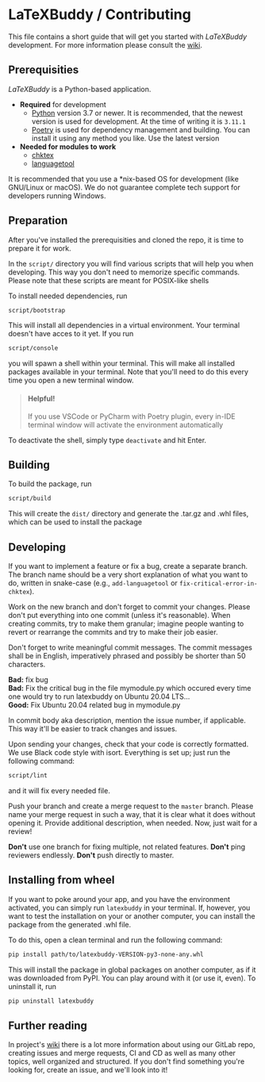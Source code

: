 # LaTeXBuddy / Contributing

This file contains a short guide that will get you started with _LaTeXBuddy_
development. For more information please consult the [wiki].

## Prerequisities

_LaTeXBuddy_ is a Python-based application.

-   **Required** for development
    -   [Python] version 3.7 or newer. It is recommended, that the newest version is
        used for development. At the time of writing it is `3.11.1`
    -   [Poetry] is used for dependency management and building. You can install it
        using any method you like. Use the latest version
-   **Needed for modules to work**
    -   [chktex]
    -   [languagetool]

It is recommended that you use a \*nix-based OS for development (like GNU/Linux
or macOS). We do not guarantee complete tech support for developers running
Windows.

## Preparation

After you've installed the prerequisities and cloned the repo, it is time to
prepare it for work.

In the `script/` directory you will find various scripts that will help you
when developing. This way you don't need to memorize specific commands. Please
note that these scripts are meant for POSIX-like shells

To install needed dependencies, run

```sh
script/bootstrap
```

This will install all dependencies in a virtual environment. Your terminal
doesn't have acces to it yet. If you run

```sh
script/console
```

you will spawn a shell within your terminal. This will make all installed
packages available in your terminal. Note that you'll need to do this every time
you open a new terminal window.

> #### Helpful!
>
> If you use VSCode or PyCharm with Poetry plugin, every in-IDE terminal window
> will activate the environment automatically

To deactivate the shell, simply type `deactivate` and hit Enter.

## Building

To build the package, run

```sh
script/build
```

This will create the `dist/` directory and generate the .tar.gz and .whl files,
which can be used to install the package

## Developing

If you want to implement a feature or fix a bug, create a separate branch. The
branch name should be a very short explanation of what you want to do, written
in snake-case (e.g., `add-languagetool` or `fix-critical-error-in-chktex`).

Work on the new branch and don't forget to commit your changes. Please don't put
everything into one commit (unless it's reasonable). When creating commits, try
to make them granular; imagine people wanting to revert or rearrange the commits
and try to make their job easier.

Don't forget to write meaningful commit messages. The commit messages shall be
in English, imperatively phrased and possibly be shorter than 50 characters.

**Bad:** fix bug  
**Bad:** Fix the critical bug in the file mymodule.py which occured every time
one would try to run latexbuddy on Ubuntu 20.04 LTS...  
**Good:** Fix Ubuntu 20.04 related bug in mymodule.py

In commit body aka description, mention the issue number, if applicable. This
way it'll be easier to track changes and issues.

Upon sending your changes, check that your code is correctly formatted. We use
Black code style with isort. Everything is set up; just run the following
command:

```sh
script/lint
```

and it will fix every needed file.

Push your branch and create a merge request to the `master` branch. Please name
your merge request in such a way, that it is clear what it does without opening
it. Provide additional description, when needed. Now, just wait for a review!

**Don't** use one branch for fixing multiple, not related features. **Don't**
ping reviewers endlessly. **Don't** push directly to master.

## Installing from wheel

If you want to poke around your app, and you have the environment activated, you
can simply run `latexbuddy` in your terminal. If, however, you want to test the
installation on your or another computer, you can install the package from the
generated .whl file.

To do this, open a clean terminal and run the following command:

```sh
pip install path/to/latexbuddy-VERSION-py3-none-any.whl
```

This will install the package in global packages on another computer, as if it
was downloaded from PyPI. You can play around with it (or use it, even). To
uninstall it, run

```sh
pip uninstall latexbuddy
```

## Further reading

In project's [wiki] there is a lot more information about using our GitLab repo,
creating issues and merge requests, CI and CD as well as many other topics, well
organized and structured. If you don't find something you're looking for, create
an issue, and we'll look into it!

[chktex]: https://www.nongnu.org/chktex/
[languagetool]: https://github.com/languagetool-org/languagetool
[poetry]: https://python-poetry.org/
[python]: https://www.python.org/
[wiki]: https://gitlab.com/LaTeXBuddy/LaTeXBuddy/-/wikis/Development%20Guide
